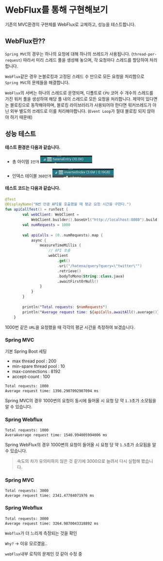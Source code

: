 # WebFlux를 통해 구현해보기

기존의 MVC환경의 구현체를 WebFlux로 교체하고, 성능을 테스트합니다.

## WebFlux란??

`Spring MVC`의 경우는 하나의 요청에 대해 하나의 쓰레드가 사용됩니다. (`thread-per-request`) 따라서 미리 스레드 풀을 생성해 놓으며, 각 요청마다 스레드를 할당하여 처리합니다.

`WebFlux`같은 경우 논블로킹과 고정된 스레드 수 만으로 모든 요청을 처리함으로 `Spring MVC`의 문제들을 해결합니다.

`WebFlux`의 서버는 하나의 스레드로 운영되며, 디폴트로 `CPU` 코어 수 개수의 스레드를 가진 워커 풀을 생성하여 해당 풀 내의 스레드로 모든 요청을 처리합니다. 제약이 있다면 논 블로킹으로 동작해야하며,
블로킹 라이브러리가 사용되어야 한다면 워커쓰레드가 아닌 외부 별도의 쓰레드로 이를 처리해야합니다. (`Event Loop`가 절대 블로킹 되지 않아야 하기 때문에)

## 성능 테스트

#### 테스트 환경은 다음과 같습니다.

- 총 아이템 `1만개`
  ![img.png](img.png)

- 인덱스 테이블 `360만개`
  ![img_1.png](img_1.png)

#### 테스트 코드는 다음과 같습니다.

```kotlin
@Test
@DisplayName("N번 만큼 API를 호출했을 때 평균 요청 시간을 구한다.")
fun apiCallTest() = runTest {
        val webClient: WebClient =
            WebClient.builder().baseUrl("http://localhost:8080").build() // Spring Boot에 의해 자동 주입됨
        val numRequests = 1000

        val apiCalls = (0..numRequests).map {
            async {
                measureTimeMillis {
                    // API 호출
                    webClient
                        .get()
                        .uri("/hatena/query?query=\"twitter\"")
                        .retrieve()
                        .bodyToMono(String::class.java)
                        .awaitFirstOrNull()
                }
            }
        }

        println("Total requests: $numRequests")
        println("Average request time: ${apiCalls.awaitAll().average()} ms")
    }
```

1000번 같은 `URL`을 요청했을 때 각각의 평균 시간을 측정하여 보겠습니다.

### Spring MVC

기본 Spring Boot 세팅

- max thread pool : 200
- min-spare thread pool : 10
- max-connections : 8192
- accept-count : 100

```text
Total requests: 1000
Average request time: 1396.2907092907094 ms
```

Spring MVC의 경우 1000번의 요청이 동시에 들어올 시 요청 당 약 `1.3`초가 소모됨을 알 수 있습니다.

### Spring Webflux

```text
Total requests: 1000
AveraAverage request time: 1540.994005994006 ms
```

Spring WebFlux의 경우 1000변의 요청이 들어올 시 요청 당 약 `1.5`초가 소모됨을 알 수 있습니다.

> 속도의 차가 유의미하지 않은 것 같기에 3000으로 늘려서 다시 실험해 봤습니다.

### Spring MVC

```text
Total requests: 3000
Average request time: 2341.47784071976 ms
```

### Spring Webflux

```text
Total requests: 3000
Average request time: 3264.9870043318892 ms
```

`Webflux`가 더 느리게 측정되는 것을 확인

`Why?` -> 이유 모르곘음..

`webFlux`내부 로직의 문제인 것 같아 수정 중